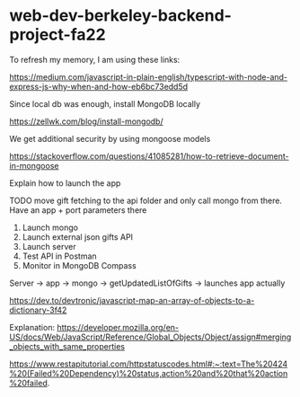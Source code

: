 # web-dev-berkeley-backend-project-fa22

To refresh my memory, I am using these links:

https://medium.com/javascript-in-plain-english/typescript-with-node-and-express-js-why-when-and-how-eb6bc73edd5d

Since local db was enough, install MongoDB locally

https://zellwk.com/blog/install-mongodb/

We get additional security by using mongoose models

https://stackoverflow.com/questions/41085281/how-to-retrieve-document-in-mongoose

Explain how to launch the app

TODO move gift fetching to the api folder and only call mongo from there. Have an app + port parameters there

1. Launch mongo
2. Launch external json gifts API
3. Launch server
4. Test API in Postman
5. Monitor in MongoDB Compass

Server -> app -> mongo -> getUpdatedListOfGifts -> launches app actually

https://dev.to/devtronic/javascript-map-an-array-of-objects-to-a-dictionary-3f42

Explanation: 
https://developer.mozilla.org/en-US/docs/Web/JavaScript/Reference/Global_Objects/Object/assign#merging_objects_with_same_properties

https://www.restapitutorial.com/httpstatuscodes.html#:~:text=The%20424%20(Failed%20Dependency)%20status,action%20and%20that%20action%20failed.
